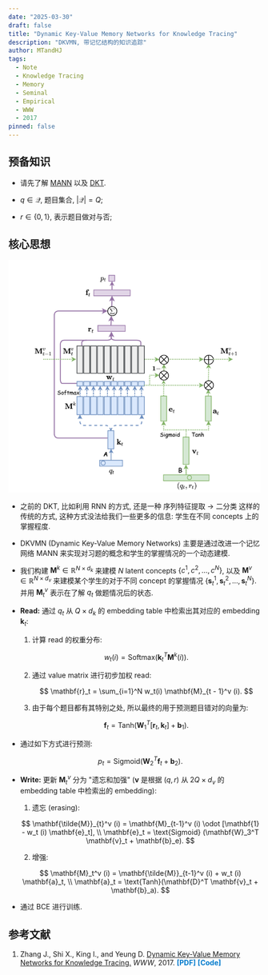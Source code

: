 ```yaml
---
date: "2025-03-30"
draft: false
title: "Dynamic Key-Value Memory Networks for Knowledge Tracing"
description: "DKVMN, 带记忆结构的知识追踪"
author: MTandHJ
tags:
  - Note
  - Knowledge Tracing
  - Memory
  - Seminal
  - Empirical
  - WWW
  - 2017
pinned: false
---
```



## 预备知识

- 请先了解 [MANN](https://www.mtandhj.com/posts/mann/) 以及 [DKT](https://www.mtandhj.com/posts/dkt/).

- $q \in \mathcal{Q}$, 题目集合, $|\mathcal{Q}| = Q$;
- $r \in \{0, 1\}$,  表示题目做对与否;


## 核心思想

![20250330174039](https://raw.githubusercontent.com/MTandHJ/blog_source/master/images/20250330174039.png)

- 之前的 DKT, 比如利用 RNN 的方式, 还是一种 序列特征提取 -> 二分类 这样的传统的方式, 这种方式没法给我们一些更多的信息: 学生在不同 concepts 上的掌握程度.

- DKVMN (Dynamic Key-Value Memory Networks) 主要是通过改进一个记忆网络 MANN 来实现对习题的概念和学生的掌握情况的一个动态建模.

- 我们构建 $\mathbf{M}^k \in \mathbb{R}^{N \times d_k}$ 来建模 $N$ latent concepts $\{c^1, c^2, \ldots, c^N\}$, 以及 $\mathbf{M}^v \in \mathbb{R}^{N \times d_v}$ 来建模某个学生的对于不同 concept 的掌握情况 $\{\mathbf{s}_t^1, \mathbf{s}_t^2, \ldots, \mathbf{s}_t^N \}$. 并用 $\mathbf{M}_t^v$ 表示在了解 $q_t$ 做题情况后的状态.

- **Read:** 通过 $q_t$ 从 $Q \times d_k$ 的 embedding table 中检索出其对应的 embedding $\mathbf{k}_t$:
    1. 计算 read 的权重分布:

        $$
        w_t(i) = \text{Softmax}(\mathbf{k}_t^T \mathbf{M}^k (i)).
        $$
    
    2. 通过 value matrix 进行初步加权 read:

        $$
        \mathbf{r}_t = \sum_{i=1}^N w_t(i) \mathbf{M}_{t - 1}^v (i).
        $$

    3. 由于每个题目都有其特别之处, 所以最终的用于预测题目错对的向量为:

        $$
        \mathbf{f}_t = \text{Tanh}\big(
            \mathbf{W}_1^T [\mathbf{r}_t, \mathbf{k}_t] + \mathbf{b}_1
        \big).
        $$


- 通过如下方式进行预测:

  $$
  p_t = \text{Sigmoid}(
    \mathbf{W}_2^T \mathbf{f}_t + \mathbf{b}_2
  ).
  $$

- **Write:** 更新 $\mathbf{M}_t^v$ 分为 "遗忘和加强" ($\mathbf{v}$ 是根据 $(q, r)$ 从 $2Q \times d_v$ 的 embedding table 中检索出的 embedding):
  1. 遗忘 (erasing):

    $$
    \mathbf{\tilde{M}}_{t}^v (i) = \mathbf{M}_{t-1}^v (i)
    \odot [\mathbf{1} - w_t (i) \mathbf{e}_t], \\
    \mathbf{e}_t = \text{Sigmoid} (\mathbf{W}_3^T \mathbf{v}_t + \mathbf{b}_e).
    $$

  2. 增强:

    $$
    \mathbf{M}_t^v (i) = \mathbf{\tilde{M}}_{t-1}^v (i) + w_t (i) \mathbf{a}_t, \\
    \mathbf{a}_t = \text{Tanh}(\mathbf{D}^T \mathbf{v}_t + \mathbf{b}_a).
    $$

- 通过 BCE 进行训练.

## 参考文献

<ol class="reference">
  <li>
    Zhang J., Shi X., King I., and Yeung D.
    <u>Dynamic Key-Value Memory Networks for Knowledge Tracing.</u>
    <i>WWW</i>, 2017.
    <a href="https://arxiv.org/pdf/1611.08108" style="color: #007acc; font-weight: bold; text-decoration: none;">[PDF]</a>
    <a href="https://github.com/tianlinyang/DKVMN" style="color: #007acc; font-weight: bold; text-decoration: none;">[Code]</a>
  </li>
  <!-- 添加更多文献条目 -->
</ol>